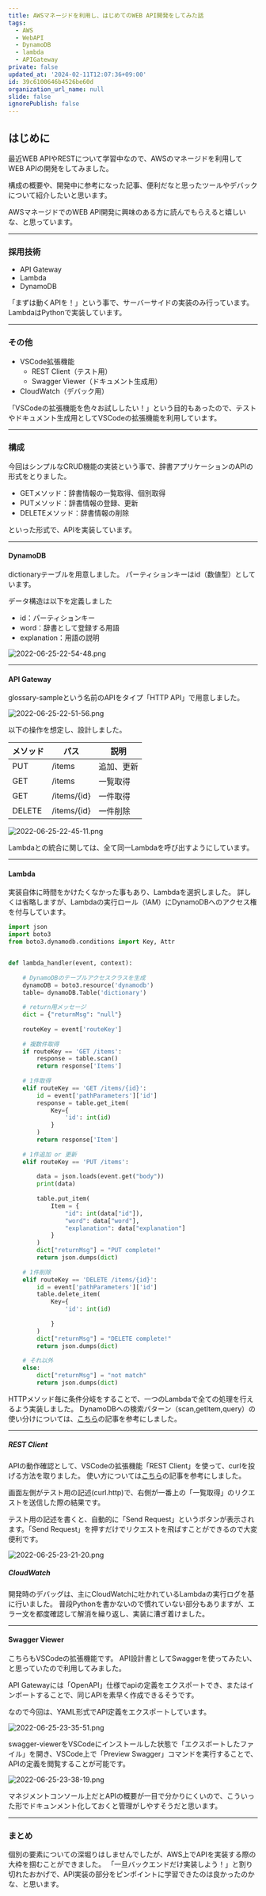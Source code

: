```yaml
---
title: AWSマネージドを利用し、はじめてのWEB API開発をしてみた話
tags:
  - AWS
  - WebAPI
  - DynamoDB
  - lambda
  - APIGateway
private: false
updated_at: '2024-02-11T12:07:36+09:00'
id: 39c6100646b4526be60d
organization_url_name: null
slide: false
ignorePublish: false
---
```

## はじめに

最近WEB APIやRESTについて学習中なので、AWSのマネージドを利用してWEB APIの開発をしてみました。  

構成の概要や、開発中に参考になった記事、便利だなと思ったツールやデバックについて紹介したいと思います。

AWSマネージドでのWEB API開発に興味のある方に読んでもらえると嬉しいな、と思っています。

---

### 採用技術

- API Gateway
- Lambda
- DynamoDB

「まずは動くAPIを！」という事で、サーバーサイドの実装のみ行っています。
LambdaはPythonで実装しています。

---

### その他

- VSCode拡張機能
  - REST Client（テスト用）
  - Swagger Viewer（ドキュメント生成用）
- CloudWatch（デバック用）

「VSCodeの拡張機能を色々お試ししたい！」という目的もあったので、テストやドキュメント生成用としてVSCodeの拡張機能を利用しています。

---

### 構成

今回はシンプルなCRUD機能の実装という事で、辞書アプリケーションのAPIの形式をとりました。

- GETメソッド：辞書情報の一覧取得、個別取得
- PUTメソッド：辞書情報の登録、更新
- DELETEメソッド：辞書情報の削除

といった形式で、APIを実装しています。

---

#### DynamoDB

dictionaryテーブルを用意しました。
パーティションキーはid（数値型）としています。

データ構造は以下を定義しました

- id：パーティションキー
- word：辞書として登録する用語
- explanation：用語の説明

![2022-06-25-22-54-48.png](https://qiita-image-store.s3.ap-northeast-1.amazonaws.com/0/411902/4a0a18c6-bc59-f5b3-c284-26137d160a5a.png)

---

#### API Gateway

glossary-sampleという名前のAPIをタイプ「HTTP API」で用意しました。

![2022-06-25-22-51-56.png](https://qiita-image-store.s3.ap-northeast-1.amazonaws.com/0/411902/444a83ab-de2a-4cc4-f342-4d6b085aca71.png)

以下の操作を想定し、設計しました。

|  メソッド  |  パス  |  説明  |
| ---- | ---- | ---- |
|  PUT  |  /items  |  追加、更新  |
|  GET  |  /items |  一覧取得  |
|  GET  |  /items/{id} |  一件取得  |
|  DELETE  |  /items/{id} |  一件削除  |

![2022-06-25-22-45-11.png](https://qiita-image-store.s3.ap-northeast-1.amazonaws.com/0/411902/e635bc9a-27d1-e350-808a-59879ffb7ae4.png)

Lambdaとの統合に関しては、全て同一Lambdaを呼び出すようにしています。

---

#### Lambda

実装自体に時間をかけたくなかった事もあり、Lambdaを選択しました。
詳しくは省略しますが、Lambdaの実行ロール（IAM）にDynamoDBへのアクセス権を付与しています。

```python:lambda_function.py
import json
import boto3
from boto3.dynamodb.conditions import Key, Attr


def lambda_handler(event, context):
    
    # DynamoDBのテーブルアクセスクラスを生成    
    dynamoDB = boto3.resource('dynamodb')
    table= dynamoDB.Table('dictionary')
    
    # return用メッセージ
    dict = {"returnMsg": "null"}
    
    routeKey = event['routeKey']
    
    # 複数件取得
    if routeKey == 'GET /items':
        response = table.scan()
        return response['Items']
    
    # 1件取得    
    elif routeKey == 'GET /items/{id}':
        id = event['pathParameters']['id']
        response = table.get_item(
            Key={
                'id': int(id)
            }
        )
        return response['Item']
    
    # 1件追加 or 更新
    elif routeKey == 'PUT /items':
        
        data = json.loads(event.get("body"))
        print(data)
        
        table.put_item(
            Item = {
                "id": int(data["id"]),
                "word": data["word"],
                "explanation": data["explanation"]
            }
        )
        dict["returnMsg"] = "PUT complete!"
        return json.dumps(dict)
    
    # 1件削除    
    elif routeKey == 'DELETE /items/{id}':
        id = event['pathParameters']['id']
        table.delete_item(
            Key={
                'id': int(id)
                
            }
        )
        dict["returnMsg"] = "DELETE complete!"
        return json.dumps(dict)
    
    # それ以外
    else:
        dict["returnMsg"] = "not match"
        return json.dumps(dict)
```

HTTPメソッド毎に条件分岐をすることで、一つのLambdaで全ての処理を行えるよう実装しました。
DynamoDBへの検索パターン（scan,getItem,query）の使い分けについては、[こちら](https://qiita.com/UpAllNight/items/a15367ca883ad4588c05)の記事を参考にしました。

---

##### REST Client

APIの動作確認として、VSCodeの拡張機能「REST Client」を使って、curlを投げる方法を取りました。
使い方については[こちら](https://qiita.com/toshi0607/items/c4440d3fbfa72eac840c)の記事を参考にしました。

画面左側がテスト用の記述(curl.http)で、右側が一番上の「一覧取得」のリクエストを送信した際の結果です。

テスト用の記述を書くと、自動的に「Send Request」というボタンが表示されます。「Send Request」を押すだけでリクエストを飛ばすことができるので大変便利です。

![2022-06-25-23-21-20.png](https://qiita-image-store.s3.ap-northeast-1.amazonaws.com/0/411902/325131a6-b723-f7fb-2f04-ac6b9f773fcc.png)

##### CloudWatch

開発時のデバッグは、主にCloudWatchに吐かれているLambdaの実行ログを基に行いました。
普段Pythonを書かないので慣れていない部分もありますが、エラー文を都度確認して解消を繰り返し、実装に漕ぎ着けました。

---

#### Swagger Viewer

こちらもVSCodeの拡張機能です。
API設計書としてSwaggerを使ってみたい、と思っていたので利用してみました。

API Gatewayには「OpenAPI」仕様でapiの定義をエクスポートでき、またはインポートすることで、同じAPIを素早く作成できるそうです。

なので今回は、YAML形式でAPI定義をエクスポートしています。

![2022-06-25-23-35-51.png](https://qiita-image-store.s3.ap-northeast-1.amazonaws.com/0/411902/19642341-b535-1555-cd09-26fdc3e9a448.png)


swagger-viewerをVSCodeにインストールした状態で「エクスポートしたファイル」を開き、VSCode上で「Preview Swagger」コマンドを実行することで、APIの定義を閲覧することが可能です。

![2022-06-25-23-38-19.png](https://qiita-image-store.s3.ap-northeast-1.amazonaws.com/0/411902/f2b4888b-ed9f-5998-52db-3e5090ced3fa.png)

マネジメントコンソール上だとAPIの概要が一目で分かりにくいので、こういった形でドキュンメント化しておくと管理がしやすそうだと思います。

---

### まとめ

個別の要素についての深堀りはしませんでしたが、AWS上でAPIを実装する際の大枠を掴むことができました。
「一旦バックエンドだけ実装しよう！」と割り切れたおかげで、API実装の部分をピンポイントに学習できたのは良かったのかな、と思います。
